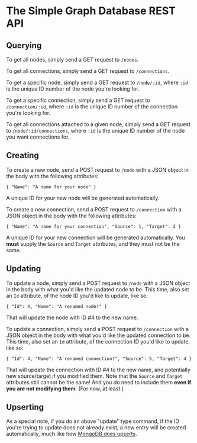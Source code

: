 # The Simple Graph Database REST API

## Querying

To get all nodes, simply send a GET request to `/nodes`.

To get all connections, simply send a GET request to `/connections`.

To get a specific node, simply send a GET request to `/node/:id`, where `:id` is the unique ID number of the node you're looking for.

To get a specific connection, simply send a GET request to `/connection/:id`, where `:id` is the unique ID number of the connection you're looking for.

To get all connections attached to a given node, simply send a GET request to `/node/:id/connections`, where `:id` is the unique ID number of the node you want connections for.

## Creating

To create a new node, send a POST request to `/node` with a JSON object in the body with the following attributes:

    { "Name": "A name for your node" }

A unique ID for your new node will be generated automatically.

To create a new connection, send a POST request to `/connection` with a JSON object in the body with the following attributes: 

    { "Name": "A name for your connection", "Source": 1, "Target": 2 }

A unique ID for your new connection will be generated automatically. You **must** supply the `Source` and `Target` attributes, and they must not be the same.

## Updating

To update a node, simply send a POST request to `/node` with a JSON object in the body with what you'd like the updated node to be. This time, also set an `Id` attribute, of the node ID you'd like to update, like so:

    { "Id": 4, "Name": "A renamed node!" }

That will update the node with ID #4 to the new name.

To update a connection, simply send a POST request to `/connection` with a JSON object in the body with what you'd like the updated connection to be. This time, also set an `Id` attribute, of the connection ID you'd like to update, like so:

    { "Id": 4, "Name": "A renamed connection!", "Source": 5, "Target": 4 }

That will update the connection with ID #4 to the new name, and potentially new source/target if you modified them. Note that the `Source` and `Target` attributes still cannot be the same! And you *do* need to include them **even if you are not modifying them**. (For now, at least.)

## Upserting

As a special note, if you do an above "update" type command, if the ID you're trying to update does not already exist, a new entry will be created automatically, much like how [MongoDB does upserts](http://docs.mongodb.org/manual/reference/method/db.collection.update/).